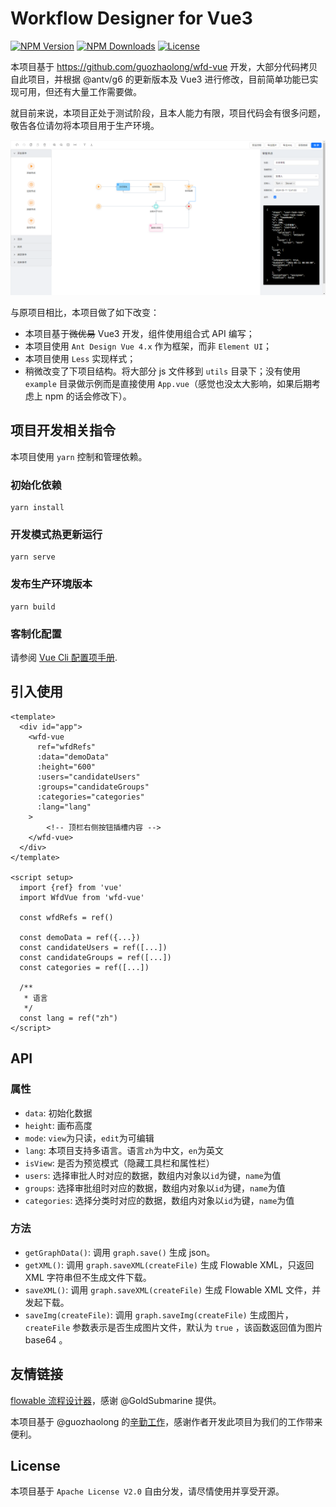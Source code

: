 # Workflow Designer for Vue3

[![NPM Version](http://img.shields.io/npm/v/wfd-vue.svg?style=flat)](https://www.npmjs.org/package/wfd-vue)
[![NPM Downloads](https://img.shields.io/npm/dm/wfd-vue.svg?style=flat)](https://www.npmjs.org/package/wfd-vue)
[![License](https://img.shields.io/badge/license-Apache%20License%20V2-D42C32.svg)](https://github.com/HanawaHinata/wfd-vue3/blob/main/LICENSE)

本项目基于 https://github.com/guozhaolong/wfd-vue 开发，大部分代码拷贝自此项目，并根据 @antv/g6 的更新版本及 Vue3 进行修改，目前简单功能已实现可用，但还有大量工作需要做。

就目前来说，本项目正处于测试阶段，且本人能力有限，项目代码会有很多问题，敬告各位请勿将本项目用于生产环境。

![ScreenShot](screenshot.png)

与原项目相比，本项目做了如下改变：

* 本项目基于~~微优易~~ Vue3 开发，组件使用组合式 API 编写；
* 本项目使用 `Ant Design Vue 4.x` 作为框架，而非 `Element UI`；
* 本项目使用 `Less` 实现样式；
* 稍微改变了下项目结构。将大部分 js 文件移到 `utils` 目录下；没有使用 `example` 目录做示例而是直接使用 `App.vue`（感觉也没太大影响，如果后期考虑上 npm 的话会修改下）。

## 项目开发相关指令
本项目使用 `yarn` 控制和管理依赖。

### 初始化依赖
```
yarn install
```

### 开发模式热更新运行
```
yarn serve
```

### 发布生产环境版本
```
yarn build
```

### 客制化配置
请参阅 [Vue Cli 配置项手册](https://cli.vuejs.org/config/).


## 引入使用
```
<template>
  <div id="app">
    <wfd-vue
      ref="wfdRefs"
      :data="demoData"
      :height="600"
      :users="candidateUsers"
      :groups="candidateGroups"
      :categories="categories"
      :lang="lang"
    >
        <!-- 顶栏右侧按钮插槽内容 -->
    </wfd-vue>
  </div>
</template>

<script setup>
  import {ref} from 'vue'
  import WfdVue from 'wfd-vue'

  const wfdRefs = ref()

  const demoData = ref({...})
  const candidateUsers = ref([...])
  const candidateGroups = ref([...])
  const categories = ref([...])

  /**
   * 语言
   */
  const lang = ref("zh")
</script>
```
## API
### 属性
* `data`: 初始化数据
* `height`: 画布高度
* `mode`: `view`为只读，`edit`为可编辑
* `lang`: 本项目支持多语言。语言`zh`为中文，`en`为英文
* `isView`: 是否为预览模式（隐藏工具栏和属性栏）
* `users`: 选择审批人时对应的数据，数组内对象以`id`为键，`name`为值
* `groups`: 选择审批组时对应的数据，数组内对象以`id`为键，`name`为值
* `categories`: 选择分类时对应的数据，数组内对象以`id`为键，`name`为值

### 方法
* `getGraphData()`: 调用 `graph.save()` 生成 json。
* `getXML()`: 调用 `graph.saveXML(createFile)` 生成 Flowable XML，只返回 XML 字符串但不生成文件下载。
* `saveXML()`: 调用 `graph.saveXML(createFile)` 生成 Flowable XML 文件，并发起下载。
* `saveImg(createFile)`: 调用 `graph.saveImg(createFile)` 生成图片，`createFile` 参数表示是否生成图片文件，默认为 `true` ，该函数返回值为图片 base64 。

## 友情链接
[flowable 流程设计器](https://github.com/GoldSubmarine/workflow-bpmn-modeler)，感谢 @GoldSubmarine 提供。

本项目基于 @guozhaolong 的[辛勤工作](https://github.com/guozhaolong/wfd-vue)，感谢作者开发此项目为我们的工作带来便利。

## License
本项目基于 `Apache License V2.0` 自由分发，请尽情使用并享受开源。

